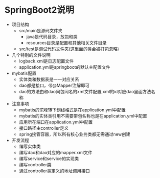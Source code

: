 # SpringBoot2说明

- 项目结构
  - src/main是源码文件夹
    - java是代码目录，放包和类
    - resources目录是配置和其他相关文件目录
  - src/test是测试代码文件夹(这里面的类会被打包忽略)
- 几个特别的文件说明
  - logback.xml是日志配置文件
  - application.yml是springboot的默认主配置文件
- mybatis配置
  - 实体类和数据表是一一对应关系
  - dao都是接口，带@Mapper注解即可
  - dao的方法由和dao同包同名的xml文件配置,xml的id对应dao里面方法名称
- 注意事项
  - mybatis的驼峰转下划线格式是在application.yml中配置
  - mybatis的实体类引用不需要带包名称也是在application.yml中配置
  - 应用所在端口在application.yml中配置
  - 接口路径由controller定义
  - spring接管容器，所以所有核心业务类都无需通过new创建
- 开发流程
  - 编写实体类
  - 编写dao和dao对应的mapper.xml文件
  - 编写service和service的实现类
  - 编写controller类
  - 通过controller类定义的地址调用接口
  